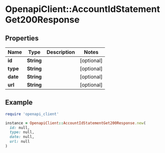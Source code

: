 # OpenapiClient::AccountIdStatementGet200Response

## Properties

| Name | Type | Description | Notes |
| ---- | ---- | ----------- | ----- |
| **id** | **String** |  | [optional] |
| **type** | **String** |  | [optional] |
| **date** | **String** |  | [optional] |
| **url** | **String** |  | [optional] |

## Example

```ruby
require 'openapi_client'

instance = OpenapiClient::AccountIdStatementGet200Response.new(
  id: null,
  type: null,
  date: null,
  url: null
)
```

